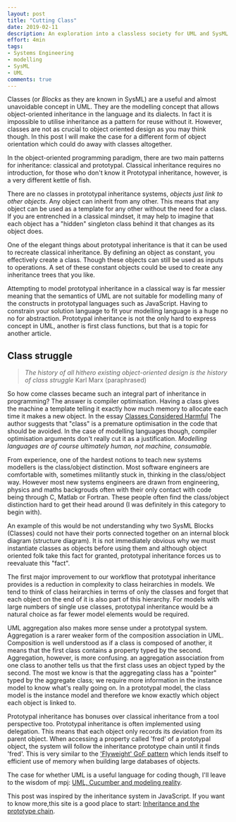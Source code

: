 ```yaml
---
layout: post
title: "Cutting Class"
date: 2019-02-11
description: An exploration into a classless society for UML and SysML modellers.
effort: 4min
tags:
- Systems Engineering
- modelling
- SysML
- UML
comments: true
---
```


Classes (or *Blocks* as they are known in SysML) are a useful and almost unavoidable concept in UML. They are the modelling concept that allows object-oriented inheritance in the language and its dialects. In fact it is impossible to utilise inheritance as a pattern for reuse without it. However, classes are not as crucial to object oriented design as you may think though. In this post I will make the case for a different form of object orientation which could do away with classes altogether.

<!-- more -->

In the object-oriented programming paradigm, there are two main patterns for inheritance: classical and prototypal. Classical inheritance requires no introduction, for those who don't know it Prototypal inheritance, however, is a very different kettle of fish.

There are no classes in prototypal inheritance systems, *objects just link to other objects*. Any object can inherit from any other. This means that any object can be used as a template for any other without the need for a class. If you are entrenched in a classical mindset, it may help to imagine that each object has a "hidden" singleton class behind it that changes as its object does.

One of the elegant things about prototypal inheritance is that it can be used to recreate classical inheritance. By defining an object as constant, you effectively create a class. Though these objects can still be used as inputs to operations. A set of these constant objects could be used to create any inheritance trees that you like. 

Attempting to model prototypal inheritance in a classical way is far messier meaning that the semantics of UML are not suitable for modelling many of the constructs in prototypal languages such as JavaScript. Having to constrain your solution language to fit your modelling language is a huge no no for abstraction. Prototypal inheritance is not the only hard to express concept in UML, another is first class functions, but that is a topic for another article.

## Class struggle

> *The history of all hithero existing object-oriented design is the history of class struggle*
> Karl Marx (paraphrased)

So how come classes became such an integral part of inheritance in programming? The answer is compiler optimisation. Having a class gives the machine a template telling it exactly how much memory to allocate each time it makes a new object. In the essay [Classes Considered Harmful](http://web.cecs.pdx.edu/~black/publications/ClassesHarmful.pdf) The author suggests that "class" is a premature optimisation in the code that should be avoided. In the case of modelling languages though, compiler optimisation arguments don't really cut it as a justification. *Modelling languages are of course ultimately human, not machine, consumable.*

From experience, one of the hardest notions to teach new systems modellers is the class/object distinction. Most software engineers are comfortable with, sometimes militantly stuck in, thinking in the class/object way. However most new systems engineers are drawn from engineering, physics and maths backgrouds often with their only contact with code being through C, Matlab or Fortran. These people often find the class/object distinction hard to get their head around (I was definitely in this category to begin with). 

An example of this would be not understanding why two SysML Blocks (Classes) could not have their ports connected together on an internal block diagram (structure diagram). It is not immediately obvious why we must instantiate classes as objects before using them and although object oriented folk take this fact for granted, prototypal inheritance forces us to reevaluate this "fact".

The first major improvement to our workflow that prototypal inheritance provides is a reduction in complexity to class heirarchies in models. We tend to think of class heirarchies in terms of only the classes and forget that each object on the end of it is also part of this hierarchy. For models with large numbers of single use classes, prototypal inheritance would be a natural choice as far fewer model elements would be required.

UML aggregation also makes more sense under a prototypal system. Aggregation is a rarer weaker form of the composition association in UML. Composition is well understood as if a class is composed of another, it means that the first class contains a property typed by the second. Aggregation, however, is more confusing. an aggregation association from one class to another tells us that the first class uses an object typed by the second.  The most we know is that the aggregating class has a "pointer" typed by the aggregate class; we require more information in the instance model to know what's really going on. In a prototypal model, the class model is the instance model and therefore we know exactly which object each object is linked to.

Prototypal inheritance has bonuses over classical inheritance from a tool perspective too. Prototypal inheritance is often implemented using delegation. This means that each object only records its deviation from its parent object. When accessing a property called 'fred' of a prototypal object, the system will follow the inheritance prototype chain until it finds 'fred'. This is very similar to the ['Flyweight' GoF pattern](https://sourcemaking.com/design_patterns/flyweight) which lends itself to efficient use of memory when building large databases of objects.

The case for whether UML is a useful language for coding though, I'll leave to the wisdom of mpj: [UML, Cucumber and modeling reality](https://www.youtube.com/watch?v=4_SvuUYQ5Fo).

This post was inspired by the inheritance system in JavaScript. If you want to know more,this site is a good place to start: [Inheritance and the prototype chain](https://developer.mozilla.org/en-US/docs/Web/JavaScript/Inheritance_and_the_prototype_chain).
